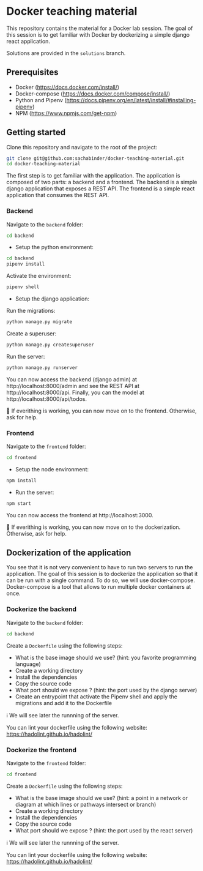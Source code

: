 # Docker teaching material

This repository contains the material for a Docker lab session. The goal of this session is to get familiar with Docker by dockerizing a simple django react application.

Solutions are provided in the `solutions` branch.

## Prerequisites

- Docker (https://docs.docker.com/install/)
- Docker-compose (https://docs.docker.com/compose/install/)
- Python and Pipenv (https://docs.pipenv.org/en/latest/install/#installing-pipenv)
- NPM (https://www.npmjs.com/get-npm)

## Getting started

Clone this repository and navigate to the root of the project:

```bash
git clone git@github.com:sachabinder/docker-teaching-material.git
cd docker-teaching-material
```

The first step is to get familiar with the application. The application is composed of two parts: a backend and a frontend. The backend is a simple django application that exposes a REST API. The frontend is a simple react application that consumes the REST API.

### Backend

Navigate to the `backend` folder:

```bash
cd backend
```

* Setup the python environment:

```bash
cd backend
pipenv install
```

Activate the environment:

```bash
pipenv shell
```

* Setup the django application:

Run the migrations:

```bash
python manage.py migrate
```

Create a superuser:

```bash
python manage.py createsuperuser
```

Run the server:

```bash
python manage.py runserver
```

You can now access the backend (django admin) at http://localhost:8000/admin and see the REST API at http://localhost:8000/api. Finally, you can the model at http://localhost:8000/api/todos.

:checkered_flag: If everithing is working, you can now move on to the frontend. Otherwise, ask for help.


### Frontend

Navigate to the `frontend` folder:

```bash
cd frontend
```

* Setup the node environment:

```bash
npm install
```

* Run the server:

```bash
npm start
```

You can now access the frontend at http://localhost:3000.

:checkered_flag: If everithing is working, you can now move on to the dockerization. Otherwise, ask for help.


## Dockerization of the application

You see that it is not very convenient to have to run two servers to run the application. The goal of this session is to dockerize the application so that it can be run with a single command. To do so, we will use docker-compose. Docker-compose is a tool that allows to run multiple docker containers at once.

### Dockerize the backend

Navigate to the `backend` folder:

```bash
cd backend
```

Create a `Dockerfile` using the following steps: 

- What is the base image should we use? (hint: you favorite programming language)
- Create a working directory
- Install the dependencies
- Copy the source code
- What port should we expose ? (hint: the port used by the django server)
- Create an entrypoint that activate the Pipenv shell and apply the migrations and add it to the Dockerfile

:information_source: We will see later the runnning of the server.

You can lint your dockerfile using the following website: https://hadolint.github.io/hadolint/


### Dockerize the frontend

Navigate to the `frontend` folder:

```bash
cd frontend
```

Create a `Dockerfile` using the following steps:

- What is the base image should we use? (hint: a point in a network or diagram at which lines or pathways intersect or branch)
- Create a working directory
- Install the dependencies
- Copy the source code
- What port should we expose ? (hint: the port used by the react server)

:information_source: We will see later the runnning of the server.

You can lint your dockerfile using the following website: https://hadolint.github.io/hadolint/
